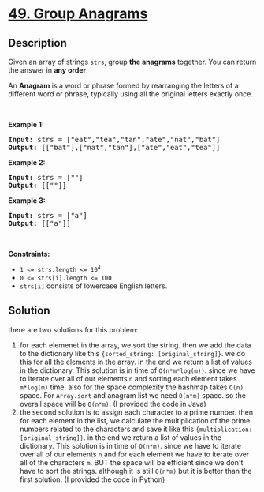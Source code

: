 # [49. Group Anagrams](https://leetcode.com/problems/group-anagrams)

## Description

<p>Given an array of strings <code>strs</code>, group <strong>the anagrams</strong> together. You can return the answer in <strong>any order</strong>.</p>

<p>An <strong>Anagram</strong> is a word or phrase formed by rearranging the letters of a different word or phrase, typically using all the original letters exactly once.</p>

<p>&nbsp;</p>
<p><strong class="example">Example 1:</strong></p>
<pre><strong>Input:</strong> strs = ["eat","tea","tan","ate","nat","bat"]
<strong>Output:</strong> [["bat"],["nat","tan"],["ate","eat","tea"]]
</pre><p><strong class="example">Example 2:</strong></p>
<pre><strong>Input:</strong> strs = [""]
<strong>Output:</strong> [[""]]
</pre><p><strong class="example">Example 3:</strong></p>
<pre><strong>Input:</strong> strs = ["a"]
<strong>Output:</strong> [["a"]]
</pre>
<p>&nbsp;</p>
<p><strong>Constraints:</strong></p>

<ul>
	<li><code>1 &lt;= strs.length &lt;= 10<sup>4</sup></code></li>
	<li><code>0 &lt;= strs[i].length &lt;= 100</code></li>
	<li><code>strs[i]</code> consists of lowercase English letters.</li>
</ul>


## Solution
there are two solutions for this problem:    
1) for each elemenet in the array, we sort the string. then we add the data to the dictionary like this `{sorted_string: [original_string]}`. we do this for all the elements in the array. in the end we return a list of values in the dictionary. This solution is in time of `O(n*m*log(m))`. since we have to iterate over all of our elements `n` and sorting each element takes `m*log(m)` time. also for the space complexity the hashmap takes `O(n)` space. For `Array.sort` and anagram list we need `O(n*m)` space. so the overall space will be `O(n*m)`. (I provided the code in Java)   
2) the second solution is to assign each character to a prime number. then for each element in the list, we calculate the multiplication of the prime numbers related to the characters and save it like this `{multiplication: [original_string]}`. in the end we return a list of values in the dictionary. This solution is in time of `O(n*m)`. since we have to iterate over all of our elements `n` and for each element we have to iterate over all of the characters `m`. BUT the space will be efficient since we don't have to sort the strings. although it is still `O(n*m)` but it is better than the first solution. (I provided the code in Python)